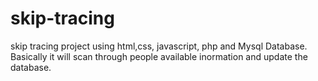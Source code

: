 # skip-tracing
 skip tracing project using html,css, javascript, php and Mysql Database. Basically it will scan through people available inormation and update the database.
